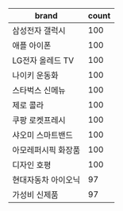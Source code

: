| brand | count |
| --- | --- |
| 삼성전자 갤럭시 | 100 |
| 애플 아이폰 | 100 |
| LG전자 올레드 TV | 100 |
| 나이키 운동화 | 100 |
| 스타벅스 신메뉴 | 100 |
| 제로 콜라 | 100 |
| 쿠팡 로켓프레시 | 100 |
| 샤오미 스마트밴드 | 100 |
| 아모레퍼시픽 화장품 | 100 |
| 디자인 호평 | 100 |
| 현대자동차 아이오닉 | 97 |
| 가성비 신제품 | 97 |
